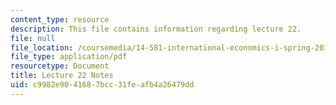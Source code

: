 ```yaml
---
content_type: resource
description: This file contains information regarding lecture 22.
file: null
file_location: /coursemedia/14-581-international-economics-i-spring-2013/c9982e9041687bcc31feafb4a26479dd_MIT14_581S13_classnotes22.pdf
file_type: application/pdf
resourcetype: Document
title: Lecture 22 Notes
uid: c9982e90-4168-7bcc-31fe-afb4a26479dd
---
```


